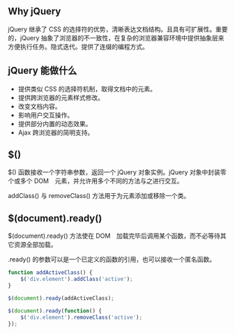 ## Why jQuery

jQuery 继承了 CSS 的选择符的优势，清晰表达文档结构。且具有可扩展性。重要的，jQuery 抽象了浏览器的不一致性，在复杂的浏览器兼容环境中提供抽象层来方便执行任务。隐式迭代。提供了连缀的编程方式。

## jQuery 能做什么

- 提供类似 CSS 的选择符机制，取得文档中的元素。
- 提供跨浏览器的元素样式修改。
- 改变文档内容。
- 影响用户交互操作。
- 提供部分内置的动态效果。
- Ajax 跨浏览器的简明支持。

## $()

$() 函数接收一个字符串参数，返回一个 jQuery 对象实例。jQuery 对象中封装零个或多个 DOM　元素，并允许用多个不同的方法与之进行交互。

addClass() 与 removeClass() 方法用于为元素添加或移除一个类。

## $(document).ready()

$(document).ready() 方法使在 DOM　加载完毕后调用某个函数，而不必等待其它资源全部加载。

.ready() 的参数可以是一个已定义的函数的引用，也可以接收一个匿名函数。

```javascript
function addActiveClass() {
    $('div.element').addClass('active');
}

$(document).ready(addActiveClass);

$(document).ready(function() {
    $('div.element').removeClass('active');
});
```